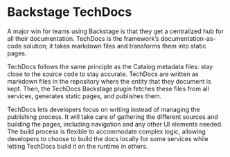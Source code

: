 # Backstage TechDocs #

A major win for teams using Backstage is that they get a centralized hub for all their documentation. TechDocs is the framework’s documentation-as-code solution; it takes markdown files and transforms them into static pages.

TechDocs follows the same principle as the Catalog metadata files: stay close to the source code to stay accurate. TechDocs are written as markdown files in the repository where the entity that they document is kept. Then, the TechDocs Backstage plugin fetches these files from all services, generates static pages, and publishes them. 

TechDocs lets developers focus on writing instead of managing the publishing process. It will take care of gathering the different sources and building the pages, including navigation and any other UI elements needed. The build process is flexible to accommodate complex logic, allowing developers to choose to build the docs locally for some services while letting TechDocs build it on the runtime in others. 